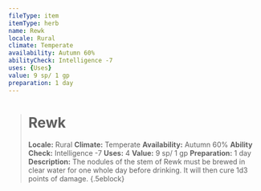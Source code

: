 ```yaml
---
fileType: item
itemType: herb
name: Rewk
locale: Rural
climate: Temperate
availability: Autumn 60%
abilityCheck: Intelligence -7
uses: {Uses}
value: 9 sp/ 1 gp
preparation: 1 day
---
```

>#  Rewk
>
> **Locale:** Rural
> **Climate:** Temperate
> **Availability:** Autumn 60%
> **Ability Check:** Intelligence -7
> **Uses:** 4
> **Value:** 9 sp/ 1 gp
> **Preparation:** 1 day
> **Description:** The nodules of the stem of Rewk must be brewed in clear water for one whole day before drinking. It will then cure 1d3 points of damage.
{.5eblock}

